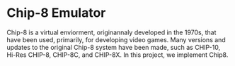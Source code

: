 # Chip-8 Emulator
Chip-8 is a virtual enviorment, originannaly developed in the 1970s, that have been used, primarily, for developing video games. Many versions and updates to the original Chip-8 system have been made, such as CHIP-10, Hi-Res CHIP-8, CHIP-8C, and CHIP-8X. In this project, we implement Chip8.

